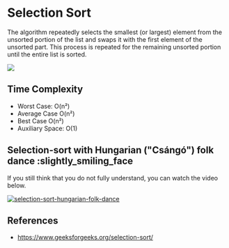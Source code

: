 # Selection Sort

The algorithm repeatedly selects the smallest (or largest) element from the unsorted portion of the list and swaps it with the first element of the unsorted part. This process is repeated for the remaining unsorted portion until the entire list is sorted.

![](https://upload.wikimedia.org/wikipedia/commons/9/94/Selection-Sort-Animation.gif?20080103121010)

## Time Complexity

- Worst Case: O(n²)
- Average Case O(n²)
- Best Case O(n²)
- Auxiliary Space: O(1)

## Selection-sort with Hungarian ("Csángó") folk dance :slightly_smiling_face

If you still think that you do not fully understand, you can watch the video below.

[![selection-sort-hungarian-folk-dance](https://img.youtube.com/vi/Ns4TPTC8whw/0.jpg)](https://www.youtube.com/watch?v=Ns4TPTC8whw)

## References

- <https://www.geeksforgeeks.org/selection-sort/>
